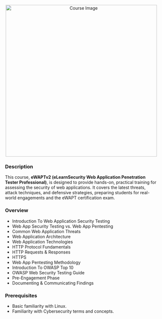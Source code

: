 <p align="center">
  <img src="https://github.com/user-attachments/assets/f73a14c3-f3f5-4839-9ebc-1005d7954f35" alt="Course Image" width="500"/>
</p>

### Description

This course, **eWAPTv2 (eLearnSecurity Web Application Penetration Tester Professional)**, is designed to provide hands-on, practical training for assessing the security of web applications. It covers the latest threats, attack techniques, and defensive strategies, preparing students for real-world engagements and the eWAPT certification exam.

### Overview

- Introduction To Web Application Security Testing  
- Web App Security Testing vs. Web App Pentesting  
- Common Web Application Threats  
- Web Application Architecture  
- Web Application Technologies  
- HTTP Protocol Fundamentals  
- HTTP Requests & Responses  
- HTTPS  
- Web App Pentesting Methodology  
- Introduction To OWASP Top 10  
- OWASP Web Security Testing Guide  
- Pre-Engagement Phase  
- Documenting & Communicating Findings  

### Prerequisites

- Basic familiarity with Linux.  
- Familiarity with Cybersecurity terms and concepts.  
